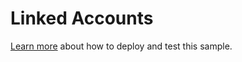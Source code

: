 ﻿# Linked Accounts

[Learn more](https://aka.ms/bflinkedaccountsdocs) about how to deploy and test this sample.
